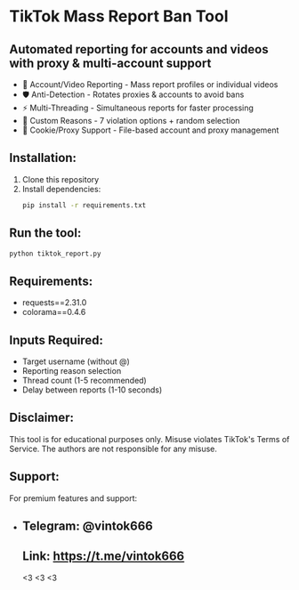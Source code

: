 # TikTok Mass Report Ban Tool

## Automated reporting for accounts and videos with proxy & multi-account support

- 🚨 Account/Video Reporting - Mass report profiles or individual videos
- 🛡️ Anti-Detection - Rotates proxies & accounts to avoid bans
- ⚡ Multi-Threading - Simultaneous reports for faster processing
- 🎯 Custom Reasons - 7 violation options + random selection
- 📂 Cookie/Proxy Support - File-based account and proxy management

## Installation:
1. Clone this repository
2. Install dependencies:
   ```bash
   pip install -r requirements.txt

## Run the tool:
   ```bash
   python tiktok_report.py
```

## Requirements:
- requests==2.31.0
- colorama==0.4.6



## Inputs Required:
- Target username (without @)
- Reporting reason selection
- Thread count (1-5 recommended)
- Delay between reports (1-10 seconds)

## Disclaimer:
This tool is for educational purposes only. Misuse violates TikTok's Terms of Service. The authors are not responsible for any misuse.

## Support:
For premium features and support:
- ## Telegram: @vintok666
  ## Link: https://t.me/vintok666

  <3 <3 <3
